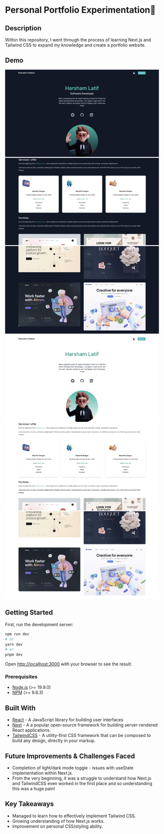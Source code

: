 # Personal Portfolio Experimentation🤖

## Description

Within this repository, I went through the process of learning Next.js and Tailwind CSS to expand my knowledge and create a portfolio website.

## Demo

<img src="./public/Main.png" alt="initial screen">
<img src="./public/Second.png" alt="middle of page">
<img src="./public/Last.png" alt="bottom of page">
<img src="./public/MainLight.png" alt="initial screen">
<img src="./public/SecondLight.png" alt="middle of page">
<img src="./public/LastLight.png" alt="bottom of page">



## Getting Started

First, run the development server:

```bash
npm run dev
# or
yarn dev
# or
pnpm dev
```

Open [http://localhost:3000](http://localhost:3000) with your browser to see the result.

### Prerequisites

- [Node.js](https://nodejs.org/en/) (>= 19.9.0)
- [NPM](https://docs.npmjs.com/cli/v9/commands/npm-install) (>= 9.6.3)


## Built With

- [React](https://reactjs.org/) - A JavaScript library for building user interfaces
- [Next](https://nextjs.org/) - A a popular open-source framework for building server-rendered React applications.
- [TailwindCSS](https://tailwindcss.com/) - A utility-first CSS framework that can be composed to build any design, directly in your markup.


## Future Improvements & Challenges Faced

- Completion of light/dark mode toggle - issues with useState implementation within Next.js.
- From the very beginning, it was a struggle to understand how Next.js and TailwindCSS even worked in the first place and so understanding this was a huge pain!


## Key Takeaways

- Managed to learn how to effectively implement Tailwind CSS.
- Growing understanding of how Next.js works.
- Improvement on personal CSS/styling ability.
